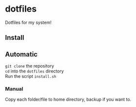 # dotfiles
Dotfiles for my system!  

## Install

## Automatic
`git clone` the repository  
`cd` into the `dotfiles` directory  
Run the script `install.sh`  
### Manual

Copy each folder/file to home directory, backup if you want to.
